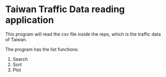 # Taiwan Traffic Data reading application 
This program will read the csv file inside the repo, which is 
the traffic data of Taiwan.

The program has the list functions:
1. Search
2. Sort
3. Plot

